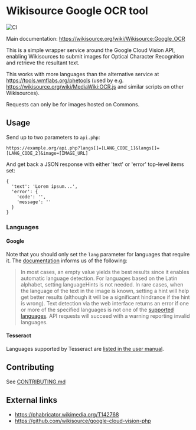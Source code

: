 Wikisource Google OCR tool
==========================

![CI](https://github.com/wikimedia/wikimedia-ocr/workflows/CI/badge.svg)

Main documentation: https://wikisource.org/wiki/Wikisource:Google_OCR

This is a simple wrapper service around the Google Cloud Vision API,
enabling Wikisources to submit images for Optical Character Recognition
and retrieve the resultant text.

This works with more languages than the alternative service at https://tools.wmflabs.org/phetools
(used by e.g. https://wikisource.org/wiki/MediaWiki:OCR.js and similar scripts
on other Wikisources).

Requests can only be for images hosted on Commons.

## Usage

Send up to two parameters to `api.php`:

    https://example.org/api.php?langs[]=[LANG_CODE_1]&langs[]=[LANG_CODE_2]&image=[IMAGE_URL]

And get back a JSON response with either 'text' or 'error' top-level items set:

    {
      'text': 'Lorem ipsum...',
      'error': {
        'code': '',
        'message': ''
      }
    }

### Languages

#### Google

Note that you should only set the `lang` parameter for languages that require it.
The [documentation](https://cloud.google.com/vision/reference/rest/v1/images/annotate#imagecontext) informs us of the following:

> In most cases, an empty value yields the best results since it enables automatic language detection.
> For languages based on the Latin alphabet, setting languageHints is not needed.
> In rare cases, when the language of the text in the image is known, setting a hint will help get better results
> (although it will be a significant hindrance if the hint is wrong).
> Text detection via the web interface returns an error if one or more of the specified languages is not
> one of the [supported languages](https://cloud.google.com/vision/docs/languages). API requests will succeed
> with a warning reporting invalid languages.

#### Tesseract

Languages supported by Tesseract are [listed in the user manual](https://tesseract-ocr.github.io/tessdoc/Data-Files-in-different-versions.html).

## Contributing

See [CONTRIBUTING.md](https://github.com/wikimedia/wikimedia-ocr/blob/main/CONTRIBUTING.md)

## External links

* https://phabricator.wikimedia.org/T142768
* https://github.com/wikisource/google-cloud-vision-php
